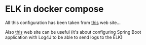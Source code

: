 # ELK in docker compose

All this configuration has been taken from [this](https://medium.com/@lopchannabeen138/deploying-elk-inside-docker-container-docker-compose-4a88682c7643) web site...

Also [this](https://medium.com/@shashank.khasare/sending-logs-to-logstash-with-log4j2-a-step-by-step-guide-cdcca92935f1) web site can be useful (it's about configuring Spring Boot application with Log4J to be able to send logs to the ELK)